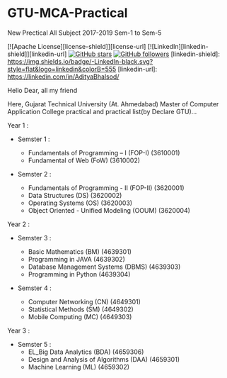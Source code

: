 # GTU-MCA-Practical
New Prectical All Subject 2017-2019 Sem-1 to Sem-5
 
[![Apache License][license-shield]][license-url]
[![LinkedIn][linkedin-shield]][linkedin-url]  <a href="https://github.com/AdityaBhalsod/GTU-MCA-Practical"><img alt="GitHub stars" src="https://img.shields.io/github/stars/AdityaBhalsod/GTU-MCA-Practical?style=social"></a> <a href="https://github.com/AdityaBhalsod/GTU-MCA-Practical"><img alt="GitHub followers" src="https://img.shields.io/github/followers/AdityaBhalsod?color=Black&label=Follow&style=social"></a>
[linkedin-shield]: https://img.shields.io/badge/-LinkedIn-black.svg?style=flat&logo=linkedin&colorB=555
[linkedin-url]: https://linkedin.com/in/AdityaBhalsod/



Hello 
Dear, all my friend 

Here, Gujarat Technical University (At. Ahmedabad) Master of Computer Application College practical and practical list(by Declare GTU)...


Year 1 :
- Semster 1 :
	- Fundamentals of Programming – I (FOP-I) (3610001)
	- Fundamental of Web (FoW) (3610002)

- Semster 2 :
	- Fundamentals of Programming - II (FOP-II) (3620001)
	- Data Structures (DS) (3620002)
	- Operating Systems (OS) (3620003)
	- Object Oriented - Unified Modeling (OOUM) (3620004)

Year 2 :
- Semster 3 :
	- Basic Mathematics (BM) (4639301)
	- Programming in JAVA (4639302)
	- Database Management Systems (DBMS) (4639303)
	- Programming in Python (4639304)

- Semster 4 :
	- Computer Networking (CN) (4649301)
	- Statistical Methods (SM) (4649302)
	- Mobile Computing (MC) (4649303)

Year 3 :
- Semster 5 :
	- EL_Big Data Analytics (BDA) (4659306)
	- Design and Analysis of Algorithms (DAA) (4659301)
	- Machine Learning (ML) (4659302)
	
